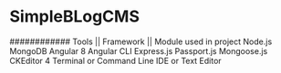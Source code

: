 # SimpleBLogCMS
############ Tools || Framework || Module used in project 
Node.js
MongoDB
Angular 8
Angular CLI
Express.js
Passport.js
Mongoose.js
CKEditor 4
Terminal or Command Line
IDE or Text Editor
